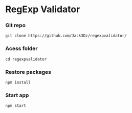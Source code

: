 <h1>RegExp Validator</h1>

<h3>Git repo</h3>
<code>git clone https://github.com/Jack3Dz/regexpvalidator/</code>

<h3>Acess folder</h3>
<code>cd regexpvalidator </code> 

<h3>Restore packages</h3> 
<code>npm install</code>

<h3>Start app</h3> 
<code>npm start</code>
